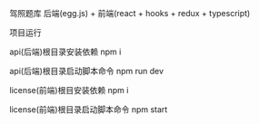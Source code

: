 驾照题库 后端(egg.js) + 前端(react + hooks + redux + typescript)

项目运行

api(后端)根目录安装依赖 npm i

api(后端)根目录启动脚本命令 npm run dev

license(前端)根目安装依赖 npm i

license(前端)根目录启动脚本命令 npm start
